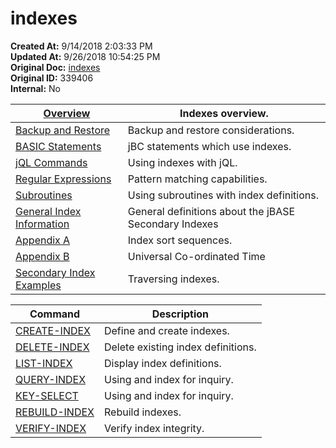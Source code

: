 # indexes

**Created At:** 9/14/2018 2:03:33 PM  
**Updated At:** 9/26/2018 10:54:25 PM  
**Original Doc:** [indexes](https://docs.jbase.com/48152-indexes/indexes)  
**Original ID:** 339406  
**Internal:** No  



| [Overview](./../introduction-to-secondary-indexes) | Indexes overview. |
| --- | --- |
| [Backup and Restore](./../indexes--backup-and-restore) | Backup and restore considerations. |
| [BASIC Statements](./../jbc-statements-and-functions-for-indexes) | jBC statements which use indexes. |
| [jQL Commands](./../indexes-and-jql-commands) | Using indexes with jQL. |
| [Regular Expressions](./../using-regular-expressions-with-indexes) | Pattern matching capabilities. |
| [Subroutines](./../using-subroutine-in-index-definitions) | Using subroutines with index definitions. |
| [General Index Information](./../general-index-information) | General definitions about the jBASE Secondary Indexes |
| [Appendix A](./../indexes-appendix-a) | Index sort sequences. |
| [Appendix B](./../indexes-appendix-b) | Universal Co-ordinated Time |
| [Secondary Index Examples](https://https://static.zumasys.com/jbase/r99/knowledgebase/manuals/3.0/30manpages/man/adv22_INDEXES_EXAMPLES.htm) | Traversing indexes. |


| Command| Description |
| --- | --- |
| [CREATE-INDEX](./../create-index) | Define and create indexes. |
| [DELETE-INDEX](./../delete-index) | Delete existing index definitions. |
| [LIST-INDEX](./../list-index) | Display index definitions. |
| [QUERY-INDEX](./../query-index) | Using and index for inquiry. |
| [KEY-SELECT](./../key-select) | Using and index for inquiry. |
| [REBUILD-INDEX](./../rebuild-index) | Rebuild indexes. |
| [VERIFY-INDEX](./../verify-index) | Verify index integrity. |


